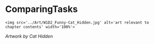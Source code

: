# ComparingTasks

 ````{div} full-width 
 <img src='../Art/W1D2_Funny-Cat_Hidden.jpg' alt='art relevant to chapter contents' width='100%'> 
```` 

*Artwork by Cat Hidden*